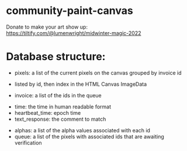 # community-paint-canvas
 
Donate to make your art show up: https://tiltify.com/@lumenwright/midwinter-magic-2022

# Database structure:
* pixels: a list of the current pixels on the canvas grouped by invoice id
- listed by id, then index in the HTML Canvas ImageData
* invoice: a list of the ids in the queue
- time: the time in human readable format
- heartbeat_time: epoch time
- text_response: the comment to match
* alphas: a list of the alpha values associated with each id
* queue: a list of the pixels with associated ids that are awaiting verification